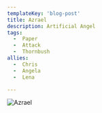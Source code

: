 ```yaml
---
templateKey: 'blog-post'
title: Azrael
description: Artificial Angel
tags:
  -  Paper
  -  Attack
  -  Thornbush
allies:
  -  Chris
  -  Angela
  -  Lena

---
```

![Azrael](/img/Azrael.png)
